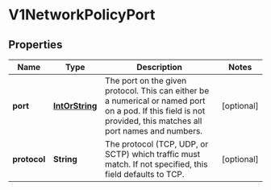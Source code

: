 
# V1NetworkPolicyPort

## Properties
Name | Type | Description | Notes
------------ | ------------- | ------------- | -------------
**port** | [**IntOrString**](IntOrString.md) | The port on the given protocol. This can either be a numerical or named port on a pod. If this field is not provided, this matches all port names and numbers. |  [optional]
**protocol** | **String** | The protocol (TCP, UDP, or SCTP) which traffic must match. If not specified, this field defaults to TCP. |  [optional]



